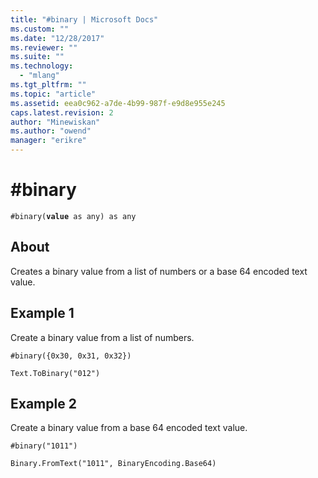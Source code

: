 ```yaml
---
title: "#binary | Microsoft Docs"
ms.custom: ""
ms.date: "12/28/2017"
ms.reviewer: ""
ms.suite: ""
ms.technology: 
  - "mlang"
ms.tgt_pltfrm: ""
ms.topic: "article"
ms.assetid: eea0c962-a7de-4b99-987f-e9d8e955e245
caps.latest.revision: 2
author: "Minewiskan"
ms.author: "owend"
manager: "erikre"
---
```

# #binary
<code>#binary(<b>value</b> as any) as any</code>
## About
Creates a binary value from a list of numbers or a base 64 encoded text value.

## Example 1
Create a binary value from a list of numbers.

<code>#binary({0x30, 0x31, 0x32})</code>

<code>Text.ToBinary("012")</code>

## Example 2
Create a binary value from a base 64 encoded text value.

<code>#binary("1011")</code>

<code>Binary.FromText("1011", BinaryEncoding.Base64)</code>
  
